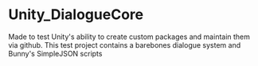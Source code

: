 # Unity_DialogueCore
Made to test Unity's ability to create custom packages and maintain them via github.  This test project contains a barebones dialogue system and Bunny's SimpleJSON scripts 
